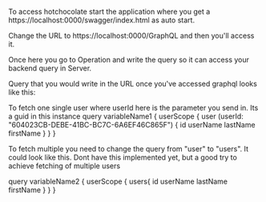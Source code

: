 To access hotchocolate start the application where you get a https://localhost:0000/swagger/index.html as auto start.

Change the URL to https://localhost:0000/GraphQL and then you'll access it.

Once here you go to Operation and write the query so it can access your backend query in Server.

Query that you would write in the URL once you've accessed graphql looks like this:

To fetch one single user where userId here is the parameter you send in. Its a guid in this instance
query variableName1 {
userScope {
user (userId: "604023CB-DEBE-41BC-BC7C-6A6EF46C865F") {
id
userName
lastName
firstName
}
}
}

To fetch multiple you need to change the query from "user" to "users". It could look like this. Dont have this implemented yet, but a good try to achieve fetching of multiple users

query variableName2 {
userScope {
users{
id
userName
lastName
firstName
}
}
}
